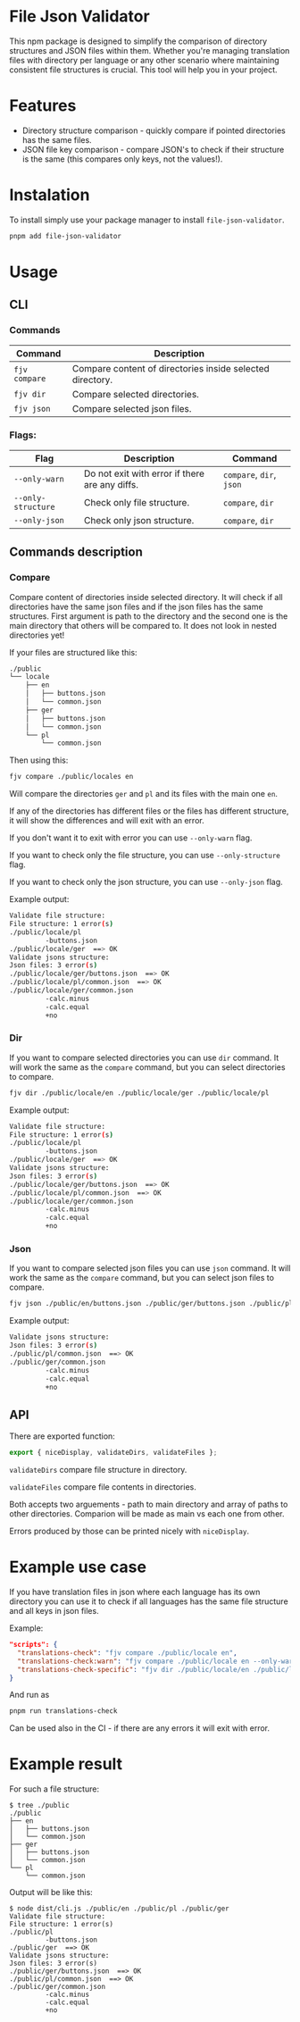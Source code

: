# File Json Validator

This npm package is designed to simplify the comparison of directory structures and JSON files within them.
Whether you're managing translation files with directory per language or any other scenario where maintaining consistent file structures is crucial. This tool will help you in your project.

# Features

- Directory structure comparison - quickly compare if pointed directories has the same files.
- JSON file key comparison - compare JSON's to check if their structure is the same (this compares only keys, not the values!).

# Instalation

To install simply use your package manager to install `file-json-validator`.

```bash
pnpm add file-json-validator
```

# Usage

## CLI

### Commands

| Command       | Description                                               |
| ------------- | --------------------------------------------------------- |
| `fjv compare` | Compare content of directories inside selected directory. |
| `fjv dir`     | Compare selected directories.                             |
| `fjv json`    | Compare selected json files.                              |

### Flags:

| Flag               | Description                                    | Command                  |
| ------------------ | ---------------------------------------------- | ------------------------ |
| `--only-warn`      | Do not exit with error if there are any diffs. | `compare`, `dir`, `json` |
| `--only-structure` | Check only file structure.                     | `compare`, `dir`         |
| `--only-json`      | Check only json structure.                     | `compare`, `dir`         |

## Commands description

### Compare

Compare content of directories inside selected directory. It will check if all directories have the same json files and if the json files has the same structures. First argument is path to the directory and the second one is the main directory that others will be compared to. It does not look in nested directories yet!

If your files are structured like this:

```bash
./public
└── locale
    ├── en
    │   ├── buttons.json
    │   └── common.json
    ├── ger
    │   ├── buttons.json
    │   └── common.json
    └── pl
        └── common.json

```

Then using this:

```bash
fjv compare ./public/locales en
```

Will compare the directories `ger` and `pl` and its files with the main one `en`.

If any of the directories has different files or the files has different structure, it will show the differences and will exit with an error.

If you don't want it to exit with error you can use `--only-warn` flag.

If you want to check only the file structure, you can use `--only-structure` flag.

If you want to check only the json structure, you can use `--only-json` flag.

Example output:

```bash
Validate file structure:
File structure: 1 error(s)
./public/locale/pl
         -buttons.json
./public/locale/ger  ==> OK
Validate jsons structure:
Json files: 3 error(s)
./public/locale/ger/buttons.json  ==> OK
./public/locale/pl/common.json  ==> OK
./public/locale/ger/common.json
         -calc.minus
         -calc.equal
         +no
```

### Dir

If you want to compare selected directories you can use `dir` command. It will work the same as the `compare` command, but you can select directories to compare.

```bash
fjv dir ./public/locale/en ./public/locale/ger ./public/locale/pl
```

Example output:

```bash
Validate file structure:
File structure: 1 error(s)
./public/locale/pl
         -buttons.json
./public/locale/ger  ==> OK
Validate jsons structure:
Json files: 3 error(s)
./public/locale/ger/buttons.json  ==> OK
./public/locale/pl/common.json  ==> OK
./public/locale/ger/common.json
         -calc.minus
         -calc.equal
         +no
```

### Json

If you want to compare selected json files you can use `json` command. It will work the same as the `compare` command, but you can select json files to compare.

```bash
fjv json ./public/en/buttons.json ./public/ger/buttons.json ./public/pl/buttons.json
```

Example output:

```bash
Validate jsons structure:
Json files: 3 error(s)
./public/pl/common.json  ==> OK
./public/ger/common.json
         -calc.minus
         -calc.equal
         +no
```

## API

There are exported function:

```ts
export { niceDisplay, validateDirs, validateFiles };
```

`validateDirs` compare file structure in directory.

`validateFiles` compare file contents in directories.

Both accepts two arguements - path to main directory and array of paths to other directories. Comparion will be made as main vs each one from other.

Errors produced by those can be printed nicely with `niceDisplay`.

# Example use case

If you have translation files in json where each language has its own directory you can use it to check if all languages has the same file structure and all keys in json files.

Example:

```json
"scripts": {
  "translations-check": "fjv compare ./public/locale en",
  "translations-check:warn": "fjv compare ./public/locale en --only-warn",
  "translations-check-specific": "fjv dir ./public/locale/en ./public/locale/pl"
}
```

And run as

```bash
pnpm run translations-check
```

Can be used also in the CI - if there are any errors it will exit with error.

# Example result

For such a file structure:

```
$ tree ./public
./public
├── en
│   ├── buttons.json
│   └── common.json
├── ger
│   ├── buttons.json
│   └── common.json
└── pl
    └── common.json
```

Output will be like this:

```
$ node dist/cli.js ./public/en ./public/pl ./public/ger
Validate file structure:
File structure: 1 error(s)
./public/pl
         -buttons.json
./public/ger  ==> OK
Validate jsons structure:
Json files: 3 error(s)
./public/ger/buttons.json  ==> OK
./public/pl/common.json  ==> OK
./public/ger/common.json
         -calc.minus
         -calc.equal
         +no
```
